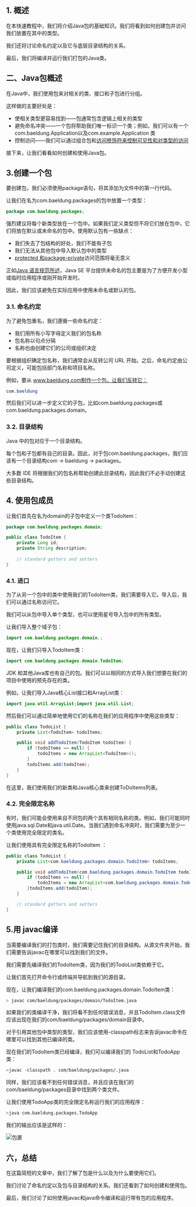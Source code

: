## 1. 概述

在本快速教程中，我们将介绍Java包的基础知识。我们将看到如何创建包并访问我们放置在其中的类型。

我们还将讨论命名约定以及它与底层目录结构的关系。

最后，我们将编译并运行我们打包的Java类。

## 二、Java包概述

在Java中，我们使用包来对相关的类、接口和子包进行分组。

这样做的主要好处是：

-   使相关类型更容易找到——包通常包含逻辑上相关的类型
-   避免命名冲突——一个包将帮助我们唯一标识一个类；例如，我们可以有一个com.baeldung.Application以及com.example.Application 类
-   控制访问——我们可以通过组合包和[访问修饰符来控制可见性和对类型的访问](https://www.baeldung.com/java-access-modifiers)

接下来，让我们看看如何创建和使用Java包。

## 3.创建一个包

要创建包，我们必须使用package语句，将其添加为文件中的第一行代码。

让我们在名为com.baeldung.packages的包中放置一个类型：

```java
package com.baeldung.packages;
```

强烈建议将每个新类型放在一个包中。如果我们定义类型但不将它们放在包中，它们将放在默认或未命名的包中。使用默认包有一些缺点：

-   我们失去了包结构的好处，我们不能有子包
-   我们无法从其他包中导入默认包中的类型
-   [protected 和package-private](https://www.baeldung.com/java-access-modifiers)访问范围将毫无意义 

正如[Java 语言规范所述](https://docs.oracle.com/javase/specs/jls/se14/html/jls-7.html#jls-7.4.2)，Java SE 平台提供未命名的包主要是为了方便开发小型或临时应用程序或刚开始开发时。

因此，我们应该避免在实际应用中使用未命名或默认的包。

### 3.1. 命名约定

为了避免包重名，我们遵循一些命名约定：

-   我们用所有小写字母定义我们的包名称
-   包名称以句点分隔
-   名称也由创建它们的公司或组织决定

要根据组织确定包名称，我们通常会从反转公司 URL 开始。之后，命名约定由公司定义，可能包括部门名称和项目名称。

例如，要从 www.baeldung.com制作一个包，让我们反转它：

```java
com.baeldung
```

然后我们可以进一步定义它的子包，比如com.baeldung.packages或com.baeldung.packages.domain。

### 3.2. 目录结构

Java 中的包对应于一个目录结构。

每个包和子包都有自己的目录。因此，对于包com.baeldung.packages，我们应该有一个目录结构com -> baeldung -> packages。

大多数 IDE 将根据我们的包名称帮助创建此目录结构，因此我们不必手动创建这些目录结构。

## 4. 使用包成员

让我们首先在名为domain的子包中定义一个类TodoItem：

```java
package com.baeldung.packages.domain;

public class TodoItem {
    private Long id;
    private String description;
    
    // standard getters and setters
}
```

### 4.1. 进口

为了从另一个包中的类中使用我们的TodoItem类，我们需要导入它。导入后，我们可以通过名称访问它。

我们可以从包中导入单个类型，也可以使用星号导入包中的所有类型。

让我们导入整个域子包：

```java
import com.baeldung.packages.domain.;
```

现在，让我们只导入TodoItem类：

```java
import com.baeldung.packages.domain.TodoItem;
```

JDK 和其他Java库也有自己的包。我们可以以相同的方式导入我们想要在我们的项目中使用的预先存在的类。

例如，让我们导入Java核心List接口和ArrayList类：

```java
import java.util.ArrayList;import java.util.List;
```

然后我们可以通过简单地使用它们的名称在我们的应用程序中使用这些类型：

```java
public class TodoList {
    private List<TodoItem> todoItems;

    public void addTodoItem(TodoItem todoItem) {
        if (todoItems == null) {
            todoItems = new ArrayList<TodoItem>();
        }
        todoItems.add(todoItem);
    }
}
```

在这里，我们使用我们的新类和Java核心类来创建ToDoItems列表。

### 4.2. 完全限定名称

有时，我们可能会使用来自不同包的两个具有相同名称的类。例如，我们可能同时使用java.sql.Date和java.util.Date。当我们遇到命名冲突时，我们需要为至少一个类使用完全限定的类名。

让我们使用具有完全限定名称的TodoItem ：

```java
public class TodoList {
    private List<com.baeldung.packages.domain.TodoItem> todoItems;

    public void addTodoItem(com.baeldung.packages.domain.TodoItem todoItem) {
        if (todoItems == null) {
            todoItems = new ArrayList<com.baeldung.packages.domain.TodoItem>();
        }todoItems.add(todoItem);
    }

    // standard getters and setters
}
```

## 5.用 javac编译

当需要编译我们的打包类时，我们需要记住我们的目录结构。从源文件夹开始，我们需要告诉javac在哪里可以找到我们的文件。

我们需要先编译我们的TodoItem类，因为我们的TodoList类依赖于它。

让我们首先打开命令行或终端并导航到我们的源目录。

现在，让我们编译我们的com.baeldung.packages.domain.TodoItem类：

```bash
> javac com/baeldung/packages/domain/TodoItem.java
```

如果我们的类编译干净，我们将看不到任何错误消息，并且TodoItem.class文件应该出现在我们的com/baeldung/packages/domain目录中。

对于引用其他包中类型的类型，我们应该使用-classpath标志来告诉javac命令在哪里可以找到其他已编译的类。

现在我们的TodoItem类已经编译，我们可以编译我们的 TodoList和TodoApp类：

```bash
>javac -classpath . com/baeldung/packages/.java
```

同样，我们应该看不到任何错误消息，并且应该在我们的com/baeldung/packages目录中找到两个类文件。

让我们使用TodoApp类的完全限定名称运行我们的应用程序：

```bash
>java com.baeldung.packages.TodoApp
```

我们的输出应该是这样的：

![包裹](https://www.baeldung.com/wp-content/uploads/2018/12/packages.jpg)

## 六，总结

在这篇简短的文章中，我们了解了包是什么以及为什么要使用它们。

我们讨论了命名约定以及包与目录结构的关系。我们还看到了如何创建和使用包。

最后，我们讨论了如何使用javac和java命令编译和运行带有包的应用程序。